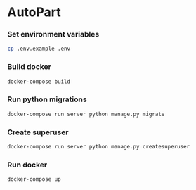 # AutoPart

### Set environment variables

```sh
cp .env.example .env
```

### Build docker

```sh
docker-compose build
```

### Run python migrations

```sh
docker-compose run server python manage.py migrate
```

### Create superuser

```sh
docker-compose run server python manage.py createsuperuser
```

### Run docker

```sh
docker-compose up
```
